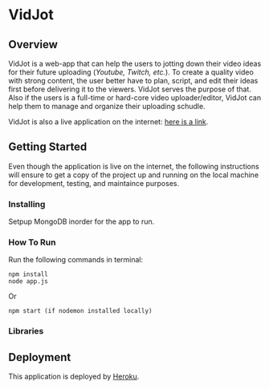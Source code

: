 # VidJot
## Overview
VidJot is a web-app that can help the users to jotting down their video ideas for their future uploading (*Youtube, Twitch, etc.*). To create a quality video with strong content, the user better have to plan, script, and edit their ideas first before delivering it to the viewers. VidJot serves the purpose of that. Also if the users is a full-time or hard-core video uploader/editor, VidJot can help them to manage and organize their uploading schudle.

VidJot is also a live application on the internet: [here is a link](https://evening-hollows-65498.herokuapp.com/).

## Getting Started
Even though the application is live on the internet, the following instructions will ensure to get a copy of the project up and running on the local machine for development, testing, and maintaince purposes.

### Installing
Setpup MongoDB inorder for the app to run.

### How To Run
Run the following commands in terminal:
```
npm install
node app.js
```
Or
```
npm start (if nodemon installed locally)
```
### Libraries

## Deployment
This application is deployed by [Heroku](https://www.heroku.com/).
